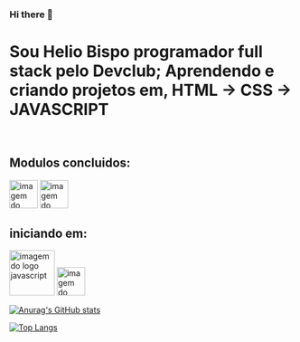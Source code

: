 ### Hi there 👋

<h1>Sou Helio Bispo programador full stack pelo Devclub; Aprendendo e criando projetos em, HTML -> CSS -> JAVASCRIPT </h1>
<br>
<h2>Modulos concluidos:</h2>
<img src="https://img.shields.io/badge/HTML5-E34F26?style=for-the-badge&logo=html5&logoColor=white" alt="imagem do logo html" width="50px"/>
 <img src="https://img.shields.io/badge/CSS-239120?&style=for-the-badge&logo=css3&logoColor=white" alt="imagem do logo css" width="50px"/>
<br>
<h2>iniciando em:</h2>
<img src="https://img.shields.io/badge/JavaScript-323330?style=for-the-badge&logo=javascript&logoColor=F7DF1E"  alt="imagem do logo javascript" width="80px"/>
<img src="https://img.shields.io/badge/React-20232A?style=for-the-badge&logo=react&logoColor=61DAFB"  alt="imagem do logo react" width="50px">

[![Anurag's GitHub stats](https://github-readme-stats.vercel.app/api?username=heliobispo82)](https://github.com/anuraghazra/github-readme-stats )

[![Top Langs](https://github-readme-stats.vercel.app/api/top-langs/?username=heliobispo82)](https://github.com/anuraghazra/github-readme-stats)

